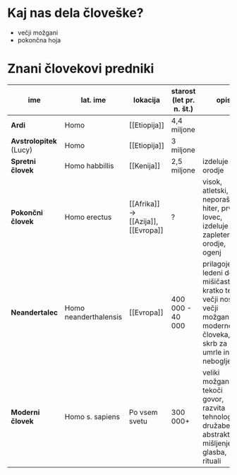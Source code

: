 # Kaj nas dela človeške?
- večji možgani
- pokončna hoja
# Znani človekovi predniki
| ime                      | lat. ime              | lokacija                            | starost (let pr. n. št.) | opis                                                                                                                       |
| ------------------------ | --------------------- | ----------------------------------- | ------------------------ | -------------------------------------------------------------------------------------------------------------------------- |
| **Ardi**                 | Homo                  | [[Etiopija]]                        | 4,4 miljone              |                                                                                                                            |
| **Avstrolopitek** (Lucy) | Homo                  | [[Etiopija]]                        | 3 miljone                |                                                                                                                            |
| **Spretni človek**       | Homo habbillis        | [[Kenija]]                          | 2,5 miljone              | izdeluje orodje                                                                                                            |
| **Pokončni človek**      | Homo erectus          | [[Afrika]] -> [[Azija]], [[Evropa]] | ?                        | visok, atletski, neporaščen, hiter, prvi lovec, izdeluje zapletenejše orodje, ogenj                                        |
| **Neandertalec**         | Homo neanderthalensis | [[Evropa]]                          | 400 000 - 40 000         | prilagojen ledeni dobi: mišičasto, kratko telo, večji nos, večji možgani od modernega človeka, skrb za umrle in nebogljene |
| **Moderni človek**       | Homo s. sapiens       | Po vsem svetu                       | 300 000+                 | veliki možgani, tekoči govor, razvita tehnologija, družaben, abstraktno mišljenje, glasba, rituali                         |
